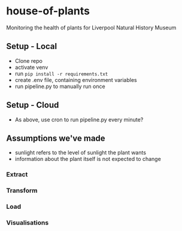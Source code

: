 # house-of-plants

Monitoring the health of plants for Liverpool Natural History Museum

## Setup - Local

- Clone repo
- activate venv
- run `pip install -r requirements.txt`
- create .env file, containing environment variables
- run pipeline.py to manually run once

## Setup - Cloud

- As above, use cron to run pipeline.py every minute?

## Assumptions we've made

- sunlight refers to the level of sunlight the plant wants
- information about the plant itself is not expected to change

### Extract

### Transform

### Load

### Visualisations
